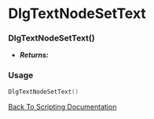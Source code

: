 # DlgTextNodeSetText

### DlgTextNodeSetText()
- ***Returns:*** 

### Usage

```Lua
DlgTextNodeSetText()
```


[Back To Scripting Documentation](../README.md)
